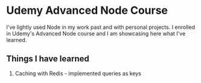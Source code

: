 # Udemy Advanced Node Course

I've lightly used Node in my work past and with personal projects. I enrolled in Udemy's Advanced Node course and I am showcasing here what I've learned.

## Things I have learned

1. Caching with Redis - implemented queries as keys
  

